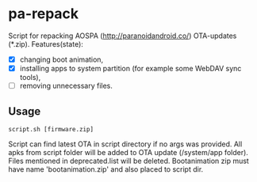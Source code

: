 pa-repack
=========

Script for repacking AOSPA (http://paranoidandroid.co/) OTA-updates (*.zip).
Features(state):
- [x] changing boot animation,
- [x] installing apps to system partition (for example some WebDAV sync tools),
- [ ] removing unnecessary files.

Usage
-----
  ```
  script.sh [firmware.zip]
  ```
Script can find latest OTA in script directory if no args was provided.
All apks from script folder will be added to OTA update (/system/app folder).
Files mentioned in deprecated.list will be deleted.
Bootanimation zip must have name 'bootanimation.zip' and also placed to script dir.
